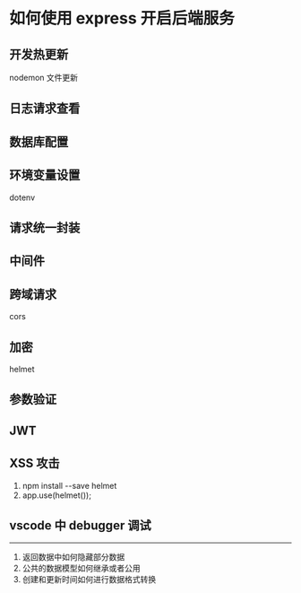 # 如何使用 express 开启后端服务

## 开发热更新
nodemon 文件更新

## 日志请求查看

## 数据库配置

## 环境变量设置

dotenv

## 请求统一封装

## 中间件

## 跨域请求
cors
## 加密
helmet
## 参数验证

## JWT

## XSS 攻击

1. npm install --save helmet
2. app.use(helmet());

## vscode 中 debugger 调试

---------------------
1. 返回数据中如何隐藏部分数据
2. 公共的数据模型如何继承或者公用
3. 创建和更新时间如何进行数据格式转换
